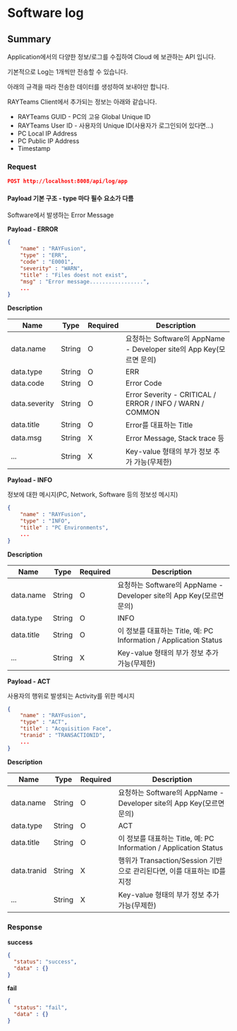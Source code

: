 # Software log

## Summary

Application에서의 다양한 정보/로그를 수집하여 Cloud 에 보관하는 API 입니다.

기본적으로 Log는 1개씩만 전송할 수 있습니다.

아래의 규격을 따라 전송한 데이터를 생성하여 보내야만 합니다.

RAYTeams Client에서 추가되는 정보는 아래와 같습니다.

* RAYTeams GUID - PC의 고유 Global Unique ID
* RAYTeams User ID - 사용자의 Unique ID(사용자가 로그인되어 있다면...)
* PC Local IP Address
* PC Public IP Address
* Timestamp

### Request

```JSON
POST http://localhost:8008/api/log/app
```

#### Payload 기본 구조 - type 마다 필수 요소가 다름

Software에서 발생하는 Error Message

**Payload - ERROR**

```JSON
{
    "name" : "RAYFusion",
    "type" : "ERR",
    "code" : "E0001",
    "severity" : "WARN",
    "title" : "Files doest not exist",
    "msg" : "Error message.................",
    ...
}
```

**Description**

| Name | Type | Required | Description |
| --- | --- | --- | --- |
| data.name | String | O | 요청하는 Software의 AppName - Developer site의 App Key(모르면 문의) |
| data.type | String | O  | ERR |
| data.code | String | O  | Error Code |
| data.severity | String | O  | Error Severity - CRITICAL / ERROR / INFO / WARN / COMMON |
| data.title | String | O  | Error를 대표하는 Title  |
| data.msg | String | X  | Error Message, Stack trace 등 |
| ... | String | X  | Key-value 형태의 부가 정보 추가 가능(무제한) |

**Payload - INFO**

정보에 대한 메시지(PC, Network, Software 등의 정보성 메시지)

```JSON
{
    "name" : "RAYFusion",
    "type" : "INFO",
    "title" : "PC Environments",
    ...
}
```

**Description**

| Name | Type | Required | Description |
| --- | --- | --- | --- |
| data.name | String | O | 요청하는 Software의 AppName - Developer site의 App Key(모르면 문의) |
| data.type | String | O  | INFO |
| data.title | String | O  | 이 정보를 대표하는 Title, 예: PC Information / Application Status |
| ... | String | X  | Key-value 형태의 부가 정보 추가 가능(무제한) |

**Payload - ACT**

사용자의 행위로 발생되는 Activity를 위한 메시지

```JSON
{
    "name" : "RAYFusion",
    "type" : "ACT",
    "title" : "Acquisition Face",
    "tranid" : "TRANSACTIONID",
    ...
}
```

**Description**

| Name | Type | Required | Description |
| --- | --- | --- | --- |
| data.name | String | O | 요청하는 Software의 AppName - Developer site의 App Key(모르면 문의) |
| data.type | String | O | ACT |
| data.title | String | O | 이 정보를 대표하는 Title, 예: PC Information / Application Status |
| data.tranid | String | X | 행위가 Transaction/Session 기반으로 관리된다면, 이를 대표하는 ID를 지정 |
| ... | String | X  | Key-value 형태의 부가 정보 추가 가능(무제한) |

### Response

**success**

```JSON
{
  "status": "success",
  "data" : {}
}
```

**fail**

```JSON
{
  "status": "fail",
  "data" : {}
}
```

